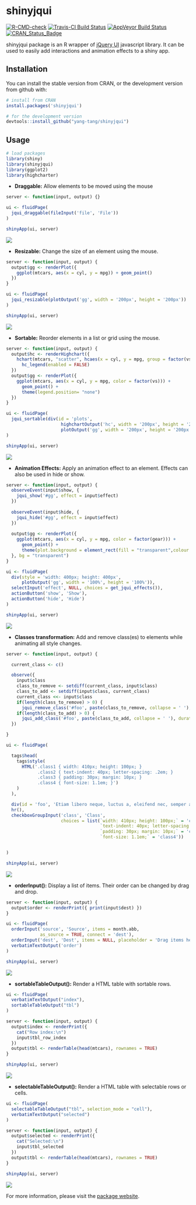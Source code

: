 
<!-- README.md is generated from README.Rmd. Please edit that file -->

# shinyjqui

<!-- badges: start -->

[![R-CMD-check](https://github.com/Yang-Tang/shinyjqui/workflows/R-CMD-check/badge.svg)](https://github.com/Yang-Tang/shinyjqui/actions)
[![Travis-CI Build
Status](https://travis-ci.org/Yang-Tang/shinyjqui.svg?branch=master)](https://travis-ci.org/Yang-Tang/shinyjqui)
[![AppVeyor Build
Status](https://ci.appveyor.com/api/projects/status/github/Yang-Tang/shinyjqui?branch=master&svg=true)](https://ci.appveyor.com/project/Yang-Tang/shinyjqui)
[![CRAN_Status_Badge](https://www.r-pkg.org/badges/version/shinyjqui)](https://cran.r-project.org/package=shinyjqui)
<!-- badges: end -->

shinyjqui package is an R wrapper of [jQuery UI](https://jqueryui.com/)
javascript library. It can be used to easily add interactions and
animation effects to a shiny app.

## Installation

You can install the stable version from CRAN, or the development version
from github with:

``` r
# install from CRAN
install.packages('shinyjqui')

# for the development version
devtools::install_github("yang-tang/shinyjqui")
```

## Usage

``` r
# load packages
library(shiny)
library(shinyjqui)
library(ggplot2)
library(highcharter)
```

-   **Draggable:** Allow elements to be moved using the mouse

``` r
server <- function(input, output) {}

ui <- fluidPage(
  jqui_draggable(fileInput('file', 'File'))
)

shinyApp(ui, server)
```

![](man/figures/README-draggable.gif)

-   **Resizable:** Change the size of an element using the mouse.

``` r
server <- function(input, output) {
  output$gg <- renderPlot({
    ggplot(mtcars, aes(x = cyl, y = mpg)) + geom_point()
  })
}

ui <- fluidPage(
  jqui_resizable(plotOutput('gg', width = '200px', height = '200px'))
)

shinyApp(ui, server)
```

![](man/figures/README-resizable.gif)

-   **Sortable:** Reorder elements in a list or grid using the mouse.

``` r
server <- function(input, output) {
  output$hc <- renderHighchart({
    hchart(mtcars, "scatter", hcaes(x = cyl, y = mpg, group = factor(vs))) %>% 
      hc_legend(enabled = FALSE)
  })
  output$gg <- renderPlot({
    ggplot(mtcars, aes(x = cyl, y = mpg, color = factor(vs))) + 
      geom_point() + 
      theme(legend.position= "none")
  })
}

ui <- fluidPage(
  jqui_sortable(div(id = 'plots',
                     highchartOutput('hc', width = '200px', height = '200px'),
                     plotOutput('gg', width = '200px', height = '200px')))
)

shinyApp(ui, server)
```

![](man/figures/README-sortable.gif)

-   **Animation Effects:** Apply an animation effect to an element.
    Effects can also be used in hide or show.

``` r
server <- function(input, output) {
  observeEvent(input$show, {
    jqui_show('#gg', effect = input$effect)
  })
  
  observeEvent(input$hide, {
    jqui_hide('#gg', effect = input$effect)
  })
  
  output$gg <- renderPlot({
    ggplot(mtcars, aes(x = cyl, y = mpg, color = factor(gear))) +
      geom_point() +
      theme(plot.background = element_rect(fill = "transparent",colour = NA))
  }, bg = "transparent")
}

ui <- fluidPage(
  div(style = 'width: 400px; height: 400px',
      plotOutput('gg', width = '100%', height = '100%')),
  selectInput('effect', NULL, choices = get_jqui_effects()),
  actionButton('show', 'Show'),
  actionButton('hide', 'Hide')
)

shinyApp(ui, server)
```

![](man/figures/README-effects.gif)

-   **Classes transformation:** Add and remove class(es) to elements
    while animating all style changes.

``` r
server <- function(input, output) {

  current_class <- c()

  observe({
    input$class
    class_to_remove <- setdiff(current_class, input$class)
    class_to_add <- setdiff(input$class, current_class)
    current_class <<- input$class
    if(length(class_to_remove) > 0) {
      jqui_remove_class('#foo', paste(class_to_remove, collapse = ' '), duration = 1000)}
    if(length(class_to_add) > 0) {
      jqui_add_class('#foo', paste(class_to_add, collapse = ' '), duration = 1000)}
  })

}

ui <- fluidPage(

  tags$head(
    tags$style(
      HTML('.class1 { width: 410px; height: 100px; }
            .class2 { text-indent: 40px; letter-spacing: .2em; }
            .class3 { padding: 30px; margin: 10px; }
            .class4 { font-size: 1.1em; }')
    )
  ),

  div(id = 'foo', 'Etiam libero neque, luctus a, eleifend nec, semper at, lorem. Sed pede.'),
  hr(),
  checkboxGroupInput('class', 'Class',
                     choices = list(`width: 410px; height: 100px;` = 'class1',
                                    `text-indent: 40px; letter-spacing: .2em;` = 'class2',
                                    `padding: 30px; margin: 10px;` = 'class3',
                                    `font-size: 1.1em;` = 'class4'))


)

shinyApp(ui, server)
```

![](man/figures/README-classes.gif)

-   **orderInput():** Display a list of items. Their order can be
    changed by drag and drop.

``` r
server <- function(input, output) {
  output$order <- renderPrint({ print(input$dest) })
}

ui <- fluidPage(
  orderInput('source', 'Source', items = month.abb,
             as_source = TRUE, connect = 'dest'),
  orderInput('dest', 'Dest', items = NULL, placeholder = 'Drag items here...'),
  verbatimTextOutput('order')
)

shinyApp(ui, server)
```

![](man/figures/README-orderInput.gif)

-   **sortableTableOutput():** Render a HTML table with sortable rows.

``` r
ui <- fluidPage(
  verbatimTextOutput("index"),
  sortableTableOutput("tbl")
)

server <- function(input, output) {
  output$index <- renderPrint({
    cat("Row index:\n")
    input$tbl_row_index
  })
  output$tbl <- renderTable(head(mtcars), rownames = TRUE)
}

shinyApp(ui, server)
```

![](man/figures/README-sortableTableOutput.gif)

-   **selectableTableOutput():** Render a HTML table with selectable
    rows or cells.

``` r
ui <- fluidPage(
  selectableTableOutput("tbl", selection_mode = "cell"),
  verbatimTextOutput("selected")
)

server <- function(input, output) {
  output$selected <- renderPrint({
    cat("Selected:\n")
    input$tbl_selected
  })
  output$tbl <- renderTable(head(mtcars), rownames = TRUE)
}

shinyApp(ui, server)
```

![](man/figures/README-selectableTableOutput_cell.gif)

For more information, please visit the [package
website](https://yang-tang.github.io/shinyjqui/).
